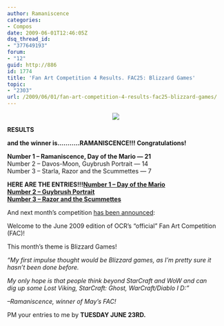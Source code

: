 ```yaml
---
author: Ramaniscence
categories:
- Compos
date: 2009-06-01T12:46:05Z
dsq_thread_id:
- "377649193"
forum:
- "12"
guid: http://886
id: 1774
title: 'Fan Art Competition 4 Results. FAC25: Blizzard Games'
topic:
- "2303"
url: /2009/06/01/fan-art-competition-4-results-fac25-blizzard-games/
---
```


<div align="center">
  <img src="images/newsMisc/FAC25.png" border="0" />
</div>

<div class="quoted-text">
  <p>
    <strong>RESULTS</strong>
  </p>
  
  <p>
    <strong>and the winner is&#8230;&#8230;&#8230;..RAMANISCENCE!!! Congratulations!</strong>
  </p>
  
  <p>
    <strong>Number 1 &#8211; Ramaniscence, Day of the Mario &#8212; 21</strong><br /> Number 2 &#8211; Davos-Moon, Guybrush Portrait &#8212; 14<br /> Number 3 &#8211; Starla, Razor and the Scummettes &#8212; 7
  </p>
</div>

<div class="quoted-text">
  <strong>HERE ARE THE ENTRIES!!!</strong><a href="http://i592.photobucket.com/albums/tt8/ocr_fac/FAC%2024%20LucasArts%20Adventure%20Games/Number1.jpg" target="_blank"><strong>Number 1 &#8211; Day of the Mario</strong></a><br /> <a href="http://i592.photobucket.com/albums/tt8/ocr_fac/FAC%2024%20LucasArts%20Adventure%20Games/Number2.jpg" target="_blank"><strong>Number 2 &#8211; Guybrush Portrait</strong></a><br /> <a href="http://i592.photobucket.com/albums/tt8/ocr_fac/FAC%2024%20LucasArts%20Adventure%20Games/Number3.jpg" target="_blank"><strong>Number 3 &#8211; Razor and the Scummettes</strong></a></p> 
  
  <p>
    And next month&#8217;s competition <a href="http://www.ocremix.org/forums/showthread.php?t=23756" target="_blank">has been announced</a>:
  </p>
  
  <p>
    Welcome to the June 2009 edition of OCR&#8217;s &#8220;official&#8221; Fan Art Competition (FAC)!
  </p>
  
  <p>
    This month&#8217;s theme is Blizzard Games!
  </p>
  
  <p>
    <em>&#8220;My first impulse thought would be Blizzard games, as I&#8217;m pretty sure it hasn&#8217;t been done before.</em>
  </p>
  
  <p>
    <em>My only hope is that people think beyond StarCraft and WoW and can<br /> dig up some Lost Viking, StarCraft: Ghost, WarCraft/Diablo I D:&#8221;</em>
  </p>
  
  <p>
    <em>&#8211;Ramaniscence, winner of May&#8217;s FAC!</em>
  </p>
  
  <p>
    PM your entries to me by <strong>TUESDAY JUNE 23RD.</strong>
  </p>
</div>